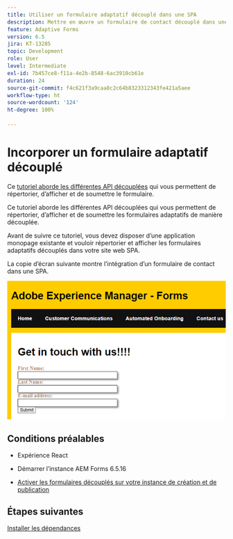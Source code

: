 ```yaml
---
title: Utiliser un formulaire adaptatif découplé dans une SPA
description: Mettre en œuvre un formulaire de contact découplé dans une SPA
feature: Adaptive Forms
version: 6.5
jira: KT-13285
topic: Development
role: User
level: Intermediate
exl-id: 7b457ce8-f11a-4e2b-8548-6ac3910cb61e
duration: 24
source-git-commit: f4c621f3a9caa8c2c64b8323312343fe421a5aee
workflow-type: ht
source-wordcount: '124'
ht-degree: 100%

---
```


# Incorporer un formulaire adaptatif découplé

Ce [tutoriel aborde les différentes API découplées](https://opensource.adobe.com/aem-forms-af-runtime/api/#section/Introduction) qui vous permettent de répertorier, d’afficher et de soumettre le formulaire.

Ce tutoriel aborde les différentes API découplées qui vous permettent de répertorier, d’afficher et de soumettre les formulaires adaptatifs de manière découplée.

Avant de suivre ce tutoriel, vous devez disposer d’une application monopage existante et vouloir répertorier et afficher les formulaires adaptatifs découplés dans votre site web SPA.

La copie d’écran suivante montre l’intégration d’un formulaire de contact dans une SPA.

![contact-us-form](./assets/contact-us-form.png)

## Conditions préalables

* Expérience React

* Démarrer l’instance AEM Forms 6.5.16

* [Activer les formulaires découplés sur votre instance de création et de publication](https://experienceleague.adobe.com/docs/experience-manager-headless-adaptive-forms/using/quick-setup/enable-headless-adaptive-forms-and-core-components.html?lang=fr)

## Étapes suivantes

[Installer les dépendances](./install-af-react-libraries.md)
